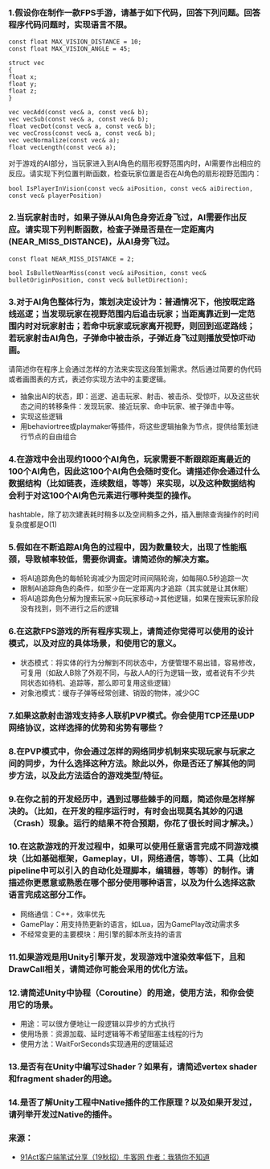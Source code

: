 

### 1.假设你在制作一款FPS手游，请基于如下代码，回答下列问题。回答程序代码问题时，实现语言不限。

    const float MAX_VISION_DISTANCE = 10;
    const float MAX_VISION_ANGLE = 45;
    
    struct vec
    {
    float x;
    float y;
    float z;
    }
    
    vec vecAdd(const vec& a, const vec& b);
    vec vecSub(const vec& a, const vec& b);
    float vecDot(const vec& a, const vec& b);
    vec vecCross(const vec& a, const vec& b);
    vec vecNormalize(const vec& a);
    float vecLength(const vec& a);



对于游戏的AI部分，当玩家进入到AI角色的扇形视野范围内时，AI需要作出相应的反应。请实现下列位置判断函数，检查玩家位置是否在AI角色的扇形视野范围内：

    bool IsPlayerInVision(const vec& aiPosition, const vec& aiDirection, const vec& playerPosition)

### 2.当玩家射击时，如果子弹从AI角色身旁近身飞过，AI需要作出反应。请实现下列判断函数，检查子弹是否是在一定距离内(NEAR_MISS_DISTANCE)，从AI身旁飞过。

    const float NEAR_MISS_DISTANCE = 2;
    
    bool IsBulletNearMiss(const vec& aiPosition, const vec& bulletOriginPosition, const vec& bulletDirection);

### 3.对于AI角色整体行为，策划决定设计为：普通情况下，他按既定路线巡逻；当发现玩家在视野范围内后追击玩家；当距离靠近到一定范围内时对玩家射击；若命中玩家或玩家离开视野，则回到巡逻路线；若玩家射击AI角色，子弹命中被击杀，子弹近身飞过则播放受惊吓动画。

请简述你在程序上会通过怎样的方法来实现这段策划需求。然后通过简要的伪代码或者画图表的方式，表述你实现方法中的主要逻辑。

- 抽象出AI的状态，即：巡逻、追击玩家、射击、被击杀、受惊吓，以及这些状态之间的转移条件：发现玩家、接近玩家、命中玩家、被子弹击中等。
- 实现这些逻辑
- 用behaviortree或playmaker等插件，将这些逻辑抽象为节点，提供给策划进行节点的自由组合

### 4.在游戏中会出现约1000个AI角色，玩家需要不断跟踪距离最近的100个AI角色，因此这100个AI角色会随时变化。请描述你会通过什么数据结构（比如链表，连续数组，等等）来实现，以及这种数据结构会利于对这100个AI角色元素进行哪种类型的操作。
hashtable，除了初次建表耗时稍多以及空间稍多之外，插入删除查询操作的时间复杂度都是O(1)

### 5.假如在不断追踪AI角色的过程中，因为数量较大，出现了性能瓶颈，导致帧率较低，需要你调查。请简述你的解决方案。  

- 将AI追踪角色的每帧轮询减少为固定时间间隔轮询，如每隔0.5秒追踪一次
- 限制AI追踪角色的条件，如至少在一定距离内才追踪（其实就是让其休眠）
- 将AI追踪角色分解为搜索玩家->向玩家移动->其他逻辑，如果在搜索玩家阶段没有找到，则不进行之后的逻辑

### 6.在这款FPS游戏的所有程序实现上，请简述你觉得可以使用的设计模式，以及对应的具体场景，和使用它的意义。

- 状态模式：将实体的行为分解到不同状态中，方便管理不易出错，容易修改，可复用（如敌人B除了外观不同，与敌人A的行为逻辑一致，或者说有不少共同状态如待机、追踪等，那么即可复用这些逻辑）
- 对象池模式：缓存子弹等经常创建、销毁的物体，减少GC

### 7.如果这款射击游戏支持多人联机PVP模式。你会使用TCP还是UDP网络协议，这样选择的优势和劣势有哪些？

### 8.在PVP模式中，你会通过怎样的网络同步机制来实现玩家与玩家之间的同步，为什么选择这种方法。除此以外，你是否还了解其他的同步方法，以及此方法适合的游戏类型/特征。

### 9.在你之前的开发经历中，遇到过哪些棘手的问题，简述你是怎样解决的。（比如，在开发的程序运行时，有时会出现莫名其妙的闪退（Crash）现象。运行的结果不符合预期，你花了很长时间才解决。）

### 10.在这款游戏的开发过程中，如果可以使用任意语言完成不同游戏模块（比如基础框架，Gameplay，UI，网络通信，等等）、工具（比如pipeline中可以引入的自动化处理脚本，编辑器，等等）的制作。请描述你更愿意或熟悉在哪个部分使用哪种语言，以及为什么选择这款语言完成这部分工作。
- 网络通信：C++，效率优先
- GamePlay：用支持热更新的语言，如Lua，因为GamePlay改动需求多
- 不经常变更的主要模块：用引擎的脚本所支持的语言

### 11.如果游戏是用Unity引擎开发，发现游戏中渲染效率低下，且和DrawCall相关，请简述你可能会采用的优化方法。

### 12.请简述Unity中协程（Coroutine）的用途，使用方法，和你会使用它的场景。
- 用途：可以很方便地让一段逻辑以异步的方式执行
- 使用场景：资源加载、延时逻辑等不希望阻塞主线程的行为
- 使用方法：WaitForSeconds实现通用的逻辑延迟

### 13.是否有在Unity中编写过Shader？如果有，请简述vertex shader和fragment shader的用途。

### 14.是否了解Unity工程中Native插件的工作原理？以及如果开发过，请列举开发过Native的插件。

### 来源：
- [91Act客户端笔试分享（19秋招）牛客网 作者：我猜你不知道](https://www.nowcoder.com/discuss/151537)